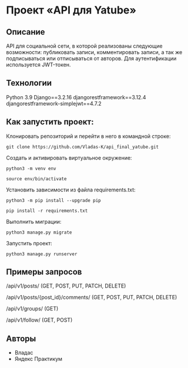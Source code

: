 # Проект «API для Yatube»

## Описание
API для социальной сети, в которой реализованы следующие возможности: публиковать записи, комментировать записи, а так же подписываться или отписываться от авторов. Для аутентификации используется JWT-токен.

## Технологии
Python 3.9
Django==3.2.16
djangorestframework==3.12.4
djangorestframework-simplejwt==4.7.2

## Как запустить проект:
Клонировать репозиторий и перейти в него в командной строке:

```
git clone https://github.com/Vladas-K/api_final_yatube.git
```

Cоздать и активировать виртуальное окружение:

```
python3 -m venv env
```

```
source env/bin/activate
```

Установить зависимости из файла requirements.txt:

```
python3 -m pip install --upgrade pip
```

```
pip install -r requirements.txt
```

Выполнить миграции:

```
python3 manage.py migrate
```

Запустить проект:

```
python3 manage.py runserver
```

## Примеры запросов

/api/v1/posts/ (GET, POST, PUT, PATCH, DELETE)

/api/v1/posts/{post_id}/comments/ (GET, POST, PUT, PATCH, DELETE)

/api/v1/groups/ (GET)

/api/v1/follow/ (GET, POST)


## Авторы
- Владас 
- Яндекс Практикум
